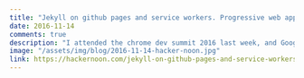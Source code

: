 ```yaml
---
title: "Jekyll on github pages and service workers. Progressive web apps and offline mode for your blog"
date: 2016-11-14
comments: true
description: "I attended the chrome dev summit 2016 last week, and Google has been pushing Progressive web apps pretty hard. They’re basically a new way..."
image: "/assets/img/blog/2016-11-14-hacker-noon.jpg"
link: https://hackernoon.com/jekyll-on-github-pages-and-service-workers-progressive-web-apps-and-offline-mode-for-your-blog-b1cf9e87a6d1
---
```

